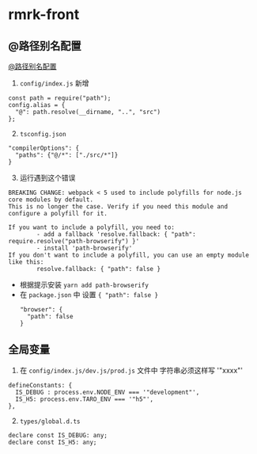 # rmrk-front

## @路径别名配置

[@路径别名配置](https://taro-docs.jd.com/taro/docs/config-detail#alias)

1. `config/index.js` 新增

```
const path = require("path");
config.alias = {
  "@": path.resolve(__dirname, "..", "src")
};
```

2. `tsconfig.json`

```
"compilerOptions": {
  "paths": {"@/*": ["./src/*"]}
}
```

3. 运行遇到这个错误

```
BREAKING CHANGE: webpack < 5 used to include polyfills for node.js core modules by default.
This is no longer the case. Verify if you need this module and configure a polyfill for it.

If you want to include a polyfill, you need to:
        - add a fallback 'resolve.fallback: { "path": require.resolve("path-browserify") }'
        - install 'path-browserify'
If you don't want to include a polyfill, you can use an empty module like this:
        resolve.fallback: { "path": false }
```

- 根据提示安装 `yarn add path-browserify`
- 在 `package.json` 中 设置 `{ "path": false }`
  ```
  "browser": {
    "path": false
  }
  ```

## 全局变量

1. 在 `config/index.js/dev.js/prod.js` 文件中
   字符串必须这样写 '"xxxx"'

```
defineConstants: {
  IS_DEBUG : process.env.NODE_ENV === '"development"',
  IS_H5: process.env.TARO_ENV === '"h5"',
},
```

2. `types/global.d.ts`

```
declare const IS_DEBUG: any;
declare const IS_H5: any;
```
